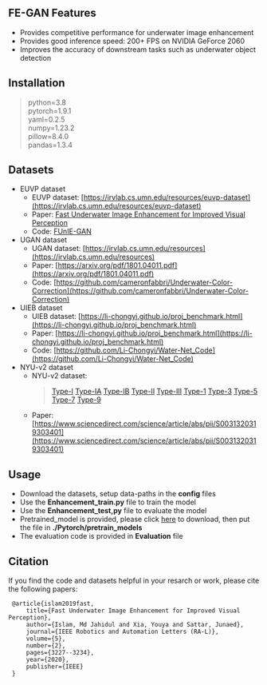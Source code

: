## FE-GAN Features
* Provides competitive performance for underwater image enhancement  
* Provides good inference speed: 200+ FPS on NVIDIA GeForce 2060
* Improves the accuracy of downstream tasks such as underwater object detection

## Installation
> python=3.8  
> pytorch=1.9.1  
> yaml=0.2.5  
> numpy=1.23.2  
> pillow=8.4.0  
> pandas=1.3.4

## Datasets
* EUVP dataset
  * EUVP dataset: [https://irvlab.cs.umn.edu/resources/euvp-dataset](https://irvlab.cs.umn.edu/resources/euvp-dataset)
  * Paper: [Fast Underwater Image Enhancement for Improved Visual Perception](https://ieeexplore.ieee.org/document/9001231)
  * Code: [FUnIE-GAN](https://github.com/xahidbuffon/FUnIE-GAN)
* UGAN dataset
  * UGAN dataset: [https://irvlab.cs.umn.edu/resources](https://irvlab.cs.umn.edu/resources)
  * Paper: [https://arxiv.org/pdf/1801.04011.pdf](https://arxiv.org/pdf/1801.04011.pdf)
  * Code: [https://github.com/cameronfabbri/Underwater-Color-Correction](https://github.com/cameronfabbri/Underwater-Color-Correction)
* UIEB dataset
  * UIEB dataset: [https://li-chongyi.github.io/proj_benchmark.html](https://li-chongyi.github.io/proj_benchmark.html)
  * Paper: [https://li-chongyi.github.io/proj_benchmark.html](https://li-chongyi.github.io/proj_benchmark.html)
  * Code: [https://github.com/Li-Chongyi/Water-Net_Code](https://github.com/Li-Chongyi/Water-Net_Code)
* NYU-v2 dataset
  * NYU-v2 dataset:
    > [Type-I](https://pan.baidu.com/s/13k3qNGG93aFwdthjRtxi3Q)
    > [Type-IA](https://pan.baidu.com/s/13lRAbZYyYLyb-Z8qcpW-4Q)
    > [Type-IB](https://pan.baidu.com/s/12qXACo20C6ee9bViItZAFA)
    > [Type-II](https://pan.baidu.com/s/1iZM9md_mdeHXqw3XchvKHg)
    > [Type-III](https://pan.baidu.com/s/1fIKVcvU6jg5Mi0Sw-k8VmA)
    > [Type-1](https://pan.baidu.com/s/1V10iXd9QnFbevm17Ua0jwQ)
    > [Type-3](https://pan.baidu.com/s/1DEI4T700jmU-cUYgAxRQAw)
    > [Type-5](https://pan.baidu.com/s/1jlPodNRPqySGnFxr7-qRRg)
    > [Type-7](https://pan.baidu.com/s/12l0gCsPYOtEx7hCvp9C-fw)
    > [Type-9](https://pan.baidu.com/s/1IPKimxXA1CsX3wjRE4VYNQ)
  * Paper: [https://www.sciencedirect.com/science/article/abs/pii/S0031320319303401](https://www.sciencedirect.com/science/article/abs/pii/S0031320319303401)

## Usage
* Download the datasets, setup data-paths in the **config** files
* Use the **Enhancement_train.py** file to train the model
* Use the **Enhancement_test,py** file to evaluate the model
* Pretrained_model is provided, please click [here](https://drive.google.com/drive/folders/1PmTX1_W6_7pFo-vAF0M5h-5B83MSVdGU) to download, then put the file in **./Pytorch/pretrain_models**
* The evaluation code is provided in **Evaluation** file

## Citation
If you find the code and datasets helpful in your resarch or work, please cite the following papers:
```
 @article{islam2019fast,
     title={Fast Underwater Image Enhancement for Improved Visual Perception},
     author={Islam, Md Jahidul and Xia, Youya and Sattar, Junaed},
     journal={IEEE Robotics and Automation Letters (RA-L)},
     volume={5},
     number={2},
     pages={3227--3234},
     year={2020},
     publisher={IEEE}
 }
```
